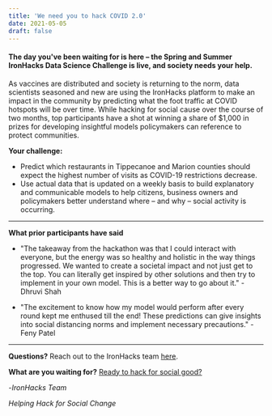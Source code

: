 ```yaml
---
title: 'We need you to hack COVID 2.0'
date: 2021-05-05
draft: false
---
```


#### The day you've been waiting for is here – the Spring and Summer IronHacks Data Science Challenge is live, and society needs your help. 

As vaccines are distributed and society is returning to the norm, data scientists seasoned and new are using the IronHacks platform to make an impact in the community by predicting what the foot traffic at COVID hotspots will be over time. While hacking for social cause over the course of two months, top participants have a shot at winning a share of $1,000 in prizes for developing insightful models policymakers can reference to protect communities.

**Your challenge:** 
* Predict which restaurants in Tippecanoe and Marion counties should expect the highest number of visits as COVID-19 restrictions decrease.
* Use actual data that is updated on a weekly basis to build explanatory and communicable models to help citizens, business owners and policymakers better understand where – and why – social activity is occurring.

---
**What prior participants have said**
* "The takeaway from the hackathon was that I could interact with everyone, but the energy was so healthy and holistic in the way things progressed. We wanted to create a societal impact and not just get to the top. You can literally get inspired by other solutions and then try to implement in your own model. This is a better way to go about it." - Dhruvi Shah

* "The excitement to know how my model would perform after every round kept me enthused till the end! These predictions can give insights into social distancing norms and implement necessary precautions." - Feny Patel
---

**Questions?** 
Reach out to the IronHacks team [here](mailto:d27b1045.groups.purdue.edu@amer.teams.ms).

**What are you waiting for?**
[Ready to hack for social good?](https://ironhacks.com)

-_IronHacks Team_

_Helping Hack for Social Change_
